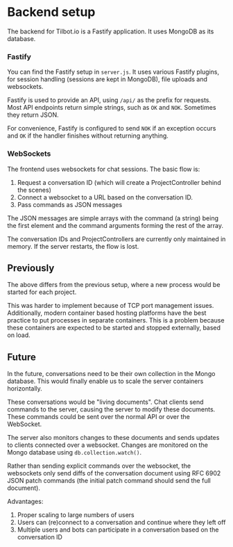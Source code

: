 # Backend setup

The backend for Tilbot.io is a Fastify application. It uses MongoDB as its database.

### Fastify

You can find the Fastify setup in `server.js`. It uses various Fastify plugins, for session handling
(sessions are kept in MongoDB), file uploads and websockets.

Fastify is used to provide an API, using `/api/` as the prefix for requests.
Most API endpoints return simple strings, such as `OK` and `NOK`.
Sometimes they return JSON.

For convenience, Fastify is configured to send `NOK` if an exception occurs and `OK` if the handler finishes without returning anything.

### WebSockets

The frontend uses websockets for chat sessions. The basic flow is:

1. Request a conversation ID (which will create a ProjectController behind the scenes)
1. Connect a websocket to a URL based on the conversation ID.
1. Pass commands as JSON messages

The JSON messages are simple arrays with the command (a string) being the first element and the command arguments forming the rest of the array.

The conversation IDs and ProjectControllers are currently only maintained in memory.
If the server restarts, the flow is lost.

## Previously

The above differs from the previous setup, where a new process would be started for each project.

This was harder to implement because of TCP port management issues.
Additionally, modern container based hosting platforms have the best practice to put processes in separate containers.
This is a problem because these containers are expected to be started and stopped externally, based on load.

## Future

In the future, conversations need to be their own collection in the Mongo database.
This would finally enable us to scale the server containers horizontally.

These conversations would be "living documents".
Chat clients send commands to the server, causing the server to modify these documents.
These commands could be sent over the normal API or over the WebSocket.

The server also monitors changes to these documents and sends updates to clients connected over a websocket.
Changes are monitored on the Mongo database using `db.collection.watch()`.

Rather than sending explicit commands over the websocket, the websockets only send diffs of the conversation document using RFC 6902 JSON patch commands (the initial patch command should send the full document).

Advantages:
1. Proper scaling to large numbers of users
1. Users can (re)connect to a conversation and continue where they left off
1. Multiple users and bots can participate in a conversation based on the conversation ID
